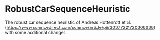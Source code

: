 # RobustCarSequenceHeuristic
The robust car sequence heuristic of Andreas Hottenrott et al. (https://www.sciencedirect.com/science/article/pii/S0377221720308638) with some additional changes
